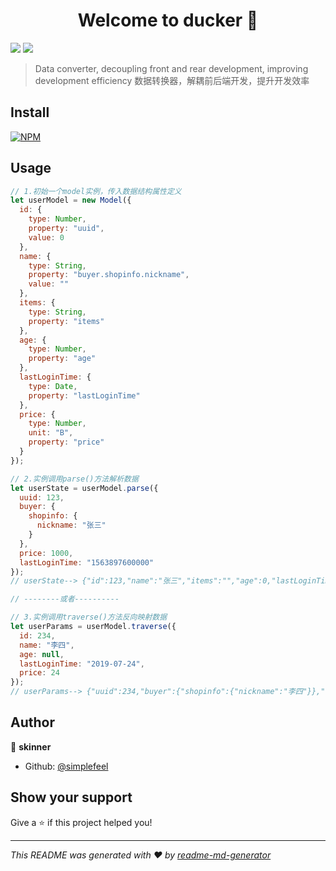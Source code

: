 <h1 align="center">Welcome to ducker 👋</h1>
<p>
  <img src="https://img.shields.io/badge/version-0.0.1-blue.svg?cacheSeconds=2592000" />
  <img src="https://badgen.net/badgesize/normal/https://raw.githubusercontent.com/simplefeel/ducker-model/master/dist/ducker.es5.js">
</p>

> Data converter, decoupling front and rear development, improving development efficiency 数据转换器，解耦前后端开发，提升开发效率

## Install
[![NPM](https://nodei.co/npm/ducker-model.png)](https://nodei.co/npm/ducker-model/)

## Usage

```js
// 1.初始一个model实例，传入数据结构属性定义
let userModel = new Model({
  id: {
    type: Number,
    property: "uuid",
    value: 0
  },
  name: {
    type: String,
    property: "buyer.shopinfo.nickname",
    value: ""
  },
  items: {
    type: String,
    property: "items"
  },
  age: {
    type: Number,
    property: "age"
  },
  lastLoginTime: {
    type: Date,
    property: "lastLoginTime"
  },
  price: {
    type: Number,
    unit: "B",
    property: "price"
  }
});

// 2.实例调用parse()方法解析数据
let userState = userModel.parse({
  uuid: 123,
  buyer: {
    shopinfo: {
      nickname: "张三"
    }
  },
  price: 1000,
  lastLoginTime: "1563897600000"
});
// userState--> {"id":123,"name":"张三","items":"","age":0,"lastLoginTime":"2019-07-24","price":10}

// --------或者----------

// 3.实例调用traverse()方法反向映射数据
let userParams = userModel.traverse({
  id: 234,
  name: "李四",
  age: null,
  lastLoginTime: "2019-07-24",
  price: 24
});
// userParams--> {"uuid":234,"buyer":{"shopinfo":{"nickname":"李四"}},"lastLoginTime":1563897600000,"price":2400}
```

## Author

👤 **skinner**

- Github: [@simplefeel](https://github.com/simplefeel)

## Show your support

Give a ⭐️ if this project helped you!

---

_This README was generated with ❤️ by [readme-md-generator](https://github.com/kefranabg/readme-md-generator)_
